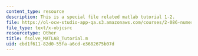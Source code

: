 ```yaml
---
content_type: resource
description: This is a special file related matlab tutorial 1-2.
file: https://ol-ocw-studio-app-qa.s3.amazonaws.com/courses/2-086-numerical-computation-for-mechanical-engineers-fall-2014/cbd1f61182d055faa6cde3682675b07d_fsolve_MATLAB_Tutorial.m
file_type: text/x-objcsrc
resourcetype: Other
title: fsolve_MATLAB_Tutorial.m
uid: cbd1f611-82d0-55fa-a6cd-e3682675b07d
---
```

